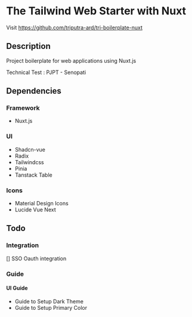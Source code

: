 # The Tailwind Web Starter with Nuxt

Visit <a href="https://github.com/triputra-ard/tri-boilerplate-nuxt">https://github.com/triputra-ard/tri-boilerplate-nuxt</a>

## Description

Project boilerplate for web applications using Nuxt.js

Technical Test : PJPT - Senopati

## Dependencies

### Framework

- Nuxt.js

### UI

- Shadcn-vue
- Radix
- Tailwindcss
- Pinia
- Tanstack Table

### Icons

- Material Design Icons
- Lucide Vue Next

## Todo

### Integration

[] SSO Oauth integration

### Guide

#### UI Guide

- Guide to Setup Dark Theme
- Guide to Setup Primary Color
